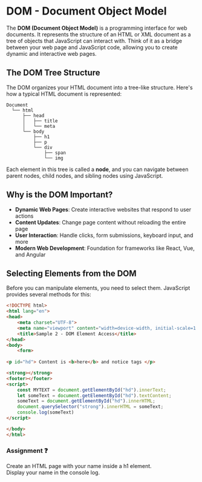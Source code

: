 # DOM - Document Object Model

The **DOM (Document Object Model)** is a programming interface for web documents. It represents the structure of an HTML or XML document as a tree of objects that JavaScript can interact with. Think of it as a bridge between your web page and JavaScript code, allowing you to create dynamic and interactive web pages.

## The DOM Tree Structure

The DOM organizes your HTML document into a tree-like structure. Here's how a typical HTML document is represented:

```
Document
  └── html
      ├── head
      │   ├── title
      │   └── meta
      └── body
          ├── h1
          ├── p
          └── div
              ├── span
              └── img
```

Each element in this tree is called a **node**, and you can navigate between parent nodes, child nodes, and sibling nodes using JavaScript.

## Why is the DOM Important?

- **Dynamic Web Pages**: Create interactive websites that respond to user actions
- **Content Updates**: Change page content without reloading the entire page
- **User Interaction**: Handle clicks, form submissions, keyboard input, and more
- **Modern Web Development**: Foundation for frameworks like React, Vue, and Angular

## Selecting Elements from the DOM

Before you can manipulate elements, you need to select them. JavaScript provides several methods for this:

```html
<!DOCTYPE html>
<html lang="en">
<head>
    <meta charset="UTF-8">
    <meta name="viewport" content="width=device-width, initial-scale=1.0">
    <title>Sample 2 - DOM Element Access</title>
</head>
<body>
    <form>
 
<p id="hd"> Content is <b>here</b> and notice tags </p>

<strong></strong>
<footer></footer>
<script>
    const MYTEXT = document.getElementById("hd").innerText;
    let someText = document.getElementById("hd").textContent;
    someText = document.getElementById("hd").innerHTML;
    document.querySelector("strong").innerHTML = someText;
    console.log(someText)
</script>

</body>
</html>
```

### Assignment ❓
Create an HTML page with your name inside a h1 element.  
Display your name in the console log.

<!--stopped here. Update with JavaScript_2025 DOM>
## Writing elements to the page

```html
<!DOCTYPE html>
<html lang="en">
<head>
    <meta charset="UTF-8">
    <meta name="viewport" content="width=device-width, initial-scale=1.0">
    <title>Write Content of h1 element to the div tag</title>
    <style>
        #box {
            border: 1px solid #000;
            padding: 10px;
            margin-top: 10px;
            width: 200px;
            height: 200px;
        }
    </style>
</head>
<body>
    <h1 id="yourName">Put Your name here</h1>
    <div id="box"></div>
    <script>
        // Selects the <h1> element by its ID and stores a reference to it in the header constant
        const header = document.getElementById('yourName');
        const thebox = document.getElementById('box');

        //Copies the text content from the <h1> element to the <div> element
        thebox.textContent = header.textContent;
    </script>
</body>
</html>
```
## Commonly used DOM Methods and properties

Here are 5 commonly used DOM methods and properties that form the foundation of DOM manipulation in JavaScript:

### Methods:

#### 1. `getElementById()`
Selects a single element by its ID attribute. This is one of the fastest ways to select an element because IDs are unique.

```javascript
const element = document.getElementById('myId');
```

#### 2. `querySelector()`
Selects the first element that matches a CSS selector. This is very flexible as it accepts any valid CSS selector.

```javascript
const element = document.querySelector('.myClass');
const button = document.querySelector('button.submit');
const nested = document.querySelector('#container > p');
```

#### 3. `addEventListener()`
Attaches an event handler to an element. This allows you to respond to user interactions like clicks, keyboard input, and more.

```javascript
element.addEventListener('click', function() {
    console.log('Element was clicked!');
});

// Using a named function for clarity
function handleClick() {
    console.log('Button clicked!');
}
button.addEventListener('click', handleClick);
```

### Properties:

#### 4. `innerHTML`
Gets or sets the HTML content inside an element. Use this when you need to insert or read HTML markup.

```javascript
// Get HTML content
const content = element.innerHTML;

// Set HTML content
element.innerHTML = '<p>New <strong>content</strong></p>';
```

#### 5. `textContent`
Gets or sets the text content of an element without HTML tags. This is safer than `innerHTML` when you only need plain text.

```javascript
// Get text content
const text = element.textContent;

// Set text content
element.textContent = 'Plain text content';
```

### Additional Commonly Used Methods and Properties:

- **`classList`** - Provides methods to add, remove, or toggle CSS classes
  ```javascript
  element.classList.add('active');
  element.classList.remove('hidden');
  element.classList.toggle('visible');
  ```

- **`style`** - Allows direct manipulation of an element's inline CSS styles
  ```javascript
  element.style.color = 'blue';
  element.style.backgroundColor = 'lightgray';
  ```

- **`createElement()`** - Creates a new HTML element dynamically
  ```javascript
  const newDiv = document.createElement('div');
  newDiv.textContent = 'I am a new element';
  document.body.appendChild(newDiv);
  ```

